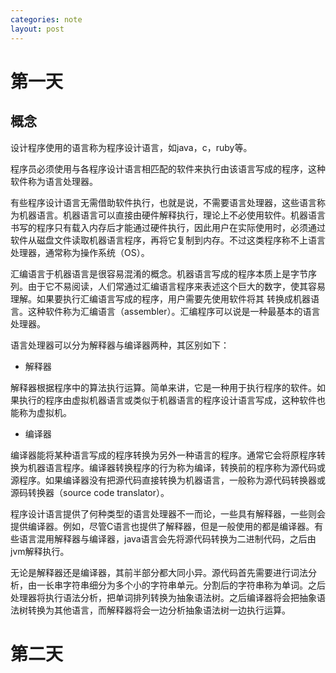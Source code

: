 ```yaml
---
categories: note
layout: post
---
```




# 第一天

## 概念

设计程序使用的语言称为程序设计语言，如java，c，ruby等。

程序员必须使用与各程序设计语言相匹配的软件来执行由该语言写成的程序，这种软件称为语言处理器。

有些程序设计语言无需借助软件执行，也就是说，不需要语言处理器，这些语言称为机器语言。机器语言可以直接由硬件解释执行，理论上不必使用软件。机器语言书写的程序只有载入内存后才能通过硬件执行，因此用户在实际使用时，必须通过软件从磁盘文件读取机器语言程序，再将它复制到内存。不过这类程序称不上语言处理器，通常称为操作系统（OS）。

汇编语言于机器语言是很容易混淆的概念。机器语言写成的程序本质上是字节序列。由于它不易阅读，人们常通过汇编语言程序来表述这个巨大的数字，使其容易理解。如果要执行汇编语言写成的程序，用户需要先使用软件将其 转换成机器语言。这种软件称为汇编语言（assembler）。汇编程序可以说是一种最基本的语言处理器。

语言处理器可以分为解释器与编译器两种，其区别如下：

- 解释器

解释器根据程序中的算法执行运算。简单来讲，它是一种用于执行程序的软件。如果执行的程序由虚拟机器语言或类似于机器语言的程序设计语言写成，这种软件也能称为虚拟机。

- 编译器

编译器能将某种语言写成的程序转换为另外一种语言的程序。通常它会将原程序转换为机器语言程序。编译器转换程序的行为称为编译，转换前的程序称为源代码或源程序。如果编译器没有把源代码直接转换为机器语言，一般称为源代码转换器或源码转换器（source code translator）。

程序设计语言提供了何种类型的语言处理器不一而论，一些具有解释器，一些则会提供编译器。例如，尽管C语言也提供了解释器，但是一般使用的都是编译器。有些语言混用解释器与编译器，java语言会先将源代码转换为二进制代码，之后由jvm解释执行。

无论是解释器还是编译器，其前半部分都大同小异。源代码首先需要进行词法分析，由一长串字符串细分为多个小的字符串单元。分割后的字符串称为单词。之后处理器将执行语法分析，把单词排列转换为抽象语法树。之后编译器将会把抽象语法树转换为其他语言，而解释器将会一边分析抽象语法树一边执行运算。

# 第二天



